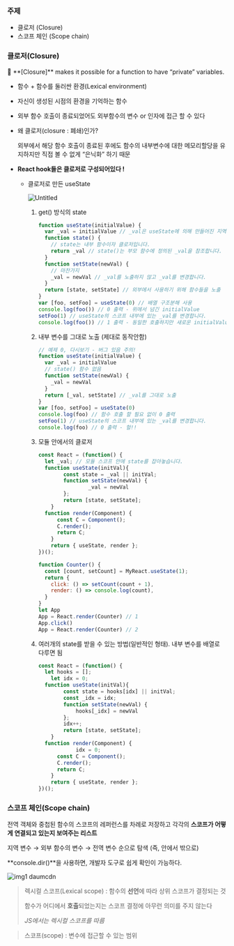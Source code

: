 ### 주제

- 클로저 (Closure)
- 스코프 체인 (Scope chain)

### 클로저(Closure)

<aside>
🌟 **[Closure]** makes it possible for a function to have “private” variables.

</aside>

- 함수 + 함수를 둘러싼 환경(Lexical environment)
- 자신이 생성된 시점의 환경을 기억하는 함수
- 외부 함수 호출이 종료되었어도 외부함수의 변수 or 인자에 접근 할 수 있다
- 왜 클로저(closure : 폐쇄)인가?
    
    외부에서 해당 함수 호출이 종료된 후에도 함수의 내부변수에 대한 메모리할당을 유지하지만 직접 볼 수 없게 “은닉화” 하기 때문
    
- **React hook들은 클로저로 구성되어있다 !**
    - 클로저로 만든 useState


        ![Untitled](https://user-images.githubusercontent.com/30085476/150357947-3fb6bb13-a0e7-406d-94e3-7d3cf37758ba.png)
        
        1. get() 방식의 state
            
            ```jsx
            function useState(initialValue) {
              var _val = initialValue // _val은 useState에 의해 만들어진 지역 변수입니다.
              function state() {
                // state는 내부 함수이자 클로저입니다.
                return _val // state()는 부모 함수에 정의된 _val을 참조합니다.
              }
              function setState(newVal) {
                // 마찬가지
                _val = newVal // _val를 노출하지 않고 _val를 변경합니다.
              }
              return [state, setState] // 외부에서 사용하기 위해 함수들을 노출
            }
            var [foo, setFoo] = useState(0) // 배열 구조분해 사용
            console.log(foo()) // 0 출력 - 위에서 넘긴 initialValue
            setFoo(1) // useState의 스코프 내부에 있는 _val를 변경합니다.
            console.log(foo()) // 1 출력 - 동일한 호출하지만 새로운 initialValue
            ```
            
        
        1. 내부 변수를 그대로 노출 (제대로 동작안함)
            
            ```jsx
            // 예제 0, 다시보기 - 버그 있음 주의!
            function useState(initialValue) {
              var _val = initialValue
              // state() 함수 없음
              function setState(newVal) {
                _val = newVal
              }
              return [_val, setState] // _val를 그대로 노출
            }
            var [foo, setFoo] = useState(0)
            console.log(foo) // 함수 호출 할 필요 없이 0 출력
            setFoo(1) // useState의 스코프 내부에 있는 _val를 변경합니다.
            console.log(foo) // 0 출력 - 헐!!
            ```
            
        
        1. 모듈 안에서의 클로저
            
            ```jsx
            const React = (function() {
              let _val; // 모듈 스코프 안에 state를 잡아놓습니다.
              function useState(initVal){
            		const state = _val || initVal;
            		function setState(newVal) {
            		        _val = newVal
            		};
            		return [state, setState];
            	}
              function render(Component) {
                  const C = Component();
                  C.render();
                  return C;
                }
            	return { useState, render };
            })();
            
            function Counter() {
              const [count, setCount] = MyReact.useState(1);
              return {
                click: () => setCount(count + 1),
                render: () => console.log(count),
              }
            }
            let App
            App = React.render(Counter) // 1
            App.click()
            App = React.render(Counter) // 2
            ```
            
        
        1. 여러개의 state를 받을 수 있는 방법(일반적인 형태). 내부 변수를 배열로 다루면 됨
            
            ```jsx
            const React = (function() {
              let hooks = [];
            	let idx = 0;
              function useState(initVal){
            		const state = hooks[idx] || initVal;
            		const _idx = idx;
            		function setState(newVal) {
            			hooks[_idx] = newVal
            		};
            		idx++;
            		return [state, setState];
            	}
              function render(Component) {
            			idx = 0;
                  const C = Component();
                  C.render();
                  return C;
                }
            	return { useState, render };
            })();
            ```
            

### 스코프 체인(Scope chain)

전역 객체와 중첩된 함수의 스코프의 레퍼런스를 차례로 저장하고 각각의 **스코프가 어떻게 연결되고 있는지 보여주는 리스트**

지역 변수 → 외부 함수의 변수 → 전역 변수 순으로 탐색 (즉, 안에서 밖으로)

**console.dir()**을 사용하면, 개발자 도구로 쉽게 확인이 가능하다.

![img1 daumcdn](https://user-images.githubusercontent.com/30085476/150358623-4ca56869-6af1-4b13-836c-2dc6b697905a.png)


> 렉시컬 스코프(Lexical scope) : 함수의 **선언**에 따라 상위 스코프가 결정되는 것
> 
> 
> 함수가 어디에서 **호출**되었는지는 스코프 결정에 아무런 의미를 주지 않는다
> 
> *JS에서는 렉시컬 스코프를 따름*
> 

> 스코프(scope) : 변수에 접근할 수 있는 범위
>
